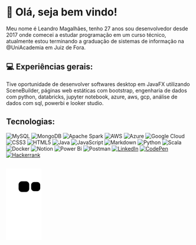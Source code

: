 # :wave: Olá, seja bem vindo!
Meu nome é Leandro Magalhães, tenho 27 anos 
sou desenvolvedor desde 2017 onde comecei a estudar programação em um curso técnico, atualmente estou terminando a graduação de sistemas de informação na @UniAcademia em Juiz de Fora.

## :computer: Experiências gerais:
Tive oportunidade de desenvolver softwares desktop em JavaFX utilizando SceneBuilder, páginas web estáticas com bootstrap, engenharia de dados com python, databricks, jupyter notebook, azure, aws, gcp, análise de dados com sql, powerbi e looker studio.


## Tecnologias:
![MySQL](https://img.shields.io/badge/mysql-%2300f.svg?style=for-the-badge&logo=mysql&logoColor=white) ![MongoDB](https://img.shields.io/badge/MongoDB-%234ea94b.svg?style=for-the-badge&logo=mongodb&logoColor=white)
![Apache Spark](https://img.shields.io/badge/Apache%20Spark-FDEE21?style=flat-square&logo=apachespark&logoColor=black)
![AWS](https://img.shields.io/badge/AWS-%23FF9900.svg?style=for-the-badge&logo=amazon-aws&logoColor=white) ![Azure](https://img.shields.io/badge/azure-%230072C6.svg?style=for-the-badge&logo=microsoftazure&logoColor=white) ![Google Cloud](https://img.shields.io/badge/GoogleCloud-%234285F4.svg?style=for-the-badge&logo=google-cloud&logoColor=white)
![CSS3](https://img.shields.io/badge/css3-%231572B6.svg?style=for-the-badge&logo=css3&logoColor=white) ![HTML5](https://img.shields.io/badge/html5-%23E34F26.svg?style=for-the-badge&logo=html5&logoColor=white) ![Java](https://img.shields.io/badge/java-%23ED8B00.svg?style=for-the-badge&logo=openjdk&logoColor=white) ![JavaScript](https://img.shields.io/badge/javascript-%23323330.svg?style=for-the-badge&logo=javascript&logoColor=%23F7DF1E) ![Markdown](https://img.shields.io/badge/markdown-%23000000.svg?style=for-the-badge&logo=markdown&logoColor=white) ![Python](https://img.shields.io/badge/python-3670A0?style=for-the-badge&logo=python&logoColor=ffdd54) ![Scala](https://img.shields.io/badge/scala-%23DC322F.svg?style=for-the-badge&logo=scala&logoColor=white)
![Docker](https://img.shields.io/badge/docker-%230db7ed.svg?style=for-the-badge&logo=docker&logoColor=white) ![Notion](https://img.shields.io/badge/Notion-%23000000.svg?style=for-the-badge&logo=notion&logoColor=white) ![Power Bi](https://img.shields.io/badge/power_bi-F2C811?style=for-the-badge&logo=powerbi&logoColor=black) ![Postman](https://img.shields.io/badge/Postman-FF6C37?style=for-the-badge&logo=postman&logoColor=white)
<a href="https://www.linkedin.com/in/leandrocunhamagalhães/">![LinkedIn](https://img.shields.io/badge/linkedin-%230077B5.svg?style=for-the-badge&logo=linkedin&logoColor=white)</a> <a href="https://codepen.io/leandromaga">![CodePen](https://img.shields.io/badge/Codepen-000000?style=for-the-badge&logo=codepen&logoColor=white)</a> <a href="https://www.hackerrank.com/profile/leandromaga">![Hackerrank](https://img.shields.io/badge/-Hackerrank-2EC866?style=for-the-badge&logo=HackerRank&logoColor=white)</a>


## ![snake gif](https://github.com/leandromaga/leandromaga/blob/output/github-contribution-grid-snake.svg)
